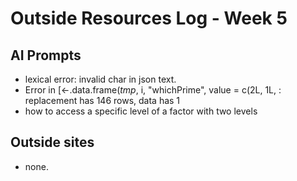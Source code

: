 # Outside Resources Log - Week 5


## AI Prompts
+ lexical error: invalid char in json text.
+ Error in [<-.data.frame(*tmp*, i, "whichPrime", value = c(2L, 1L,  :  replacement has 146 rows, data has 1
+ how to access a specific level of a factor with two levels

## Outside sites
+ none.

